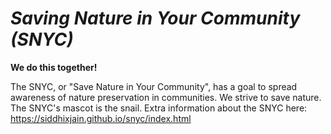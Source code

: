 <!DOCTYPE html>
<html>
<body>

# _Saving Nature in Your Community (SNYC)_
**We do this together!**

The SNYC, or "Save Nature in Your Community",  has a goal to spread awareness of nature preservation in communities. We strive to save nature. The SNYC's mascot is the snail. Extra information about the SNYC here: https://siddhixjain.github.io/snyc/index.html


<strong style="color:red;"></strong>

</body>
</html>
